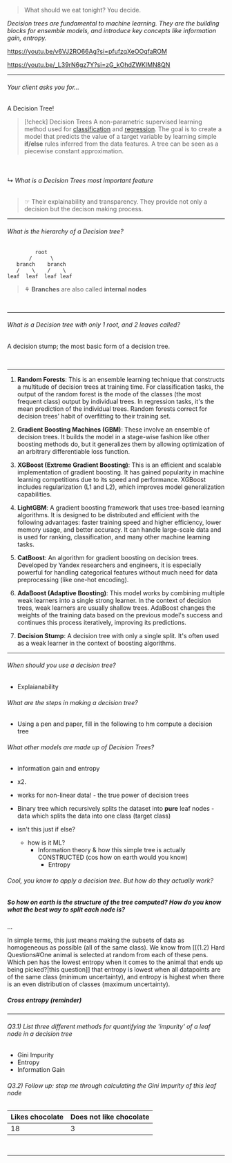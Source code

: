 > What should we eat tonight? You decide. 

*Decision trees are fundamental to machine learning. They are the building blocks for ensemble models, and introduce key concepts like information gain, entropy.*  

https://youtu.be/v6VJ2RO66Ag?si=pfufzqXeOOqfaROM

https://youtu.be/_L39rN6gz7Y?si=zG_kOhdZWKIMN8QN


---
###### Your client asks you for...

A Decision Tree!

> [!check] Decision Trees
> A non-parametric supervised learning method used for [classification](https://scikit-learn.org/stable/modules/tree.html#tree-classification) and [regression](https://scikit-learn.org/stable/modules/tree.html#tree-regression). The goal is to create a model that predicts the value of a target variable by learning simple **if/else** rules inferred from the data features. A tree can be seen as a piecewise constant approximation.

<br>

###### ↳ What is a Decision Trees most important feature

> ☞ Their explainability and transparency. They provide not only a decision but the decison making process. 



---

###### What is the hierarchy of a Decision tree?

```
         root
       /      \
   branch    branch
   /    \    /    \
leaf  leaf  leaf leaf
```

> ⚘ **Branches** are also called **internal nodes**

<br>

---

###### What is a Decision tree with only 1 root, and 2 leaves called?

A decision stump; the most basic form of a decision tree. 

<br>

---

1. **Random Forests**: This is an ensemble learning technique that constructs a multitude of decision trees at training time. For classification tasks, the output of the random forest is the mode of the classes (the most frequent class) output by individual trees. In regression tasks, it's the mean prediction of the individual trees. Random forests correct for decision trees' habit of overfitting to their training set.
    
2. **Gradient Boosting Machines (GBM)**: These involve an ensemble of decision trees. It builds the model in a stage-wise fashion like other boosting methods do, but it generalizes them by allowing optimization of an arbitrary differentiable loss function.
    
3. **XGBoost (Extreme Gradient Boosting)**: This is an efficient and scalable implementation of gradient boosting. It has gained popularity in machine learning competitions due to its speed and performance. XGBoost includes regularization (L1 and L2), which improves model generalization capabilities.
    
4. **LightGBM**: A gradient boosting framework that uses tree-based learning algorithms. It is designed to be distributed and efficient with the following advantages: faster training speed and higher efficiency, lower memory usage, and better accuracy. It can handle large-scale data and is used for ranking, classification, and many other machine learning tasks.
    
5. **CatBoost**: An algorithm for gradient boosting on decision trees. Developed by Yandex researchers and engineers, it is especially powerful for handling categorical features without much need for data preprocessing (like one-hot encoding).
    
6. **AdaBoost (Adaptive Boosting)**: This model works by combining multiple weak learners into a single strong learner. In the context of decision trees, weak learners are usually shallow trees. AdaBoost changes the weights of the training data based on the previous model's success and continues this process iteratively, improving its predictions.
    
7. **Decision Stump**: A decision tree with only a single split. It's often used as a weak learner in the context of boosting algorithms.
    


---




###### When should you use a decision tree? 

- Explaianability 

###### What are the steps in making a decision tree? 

- Using a pen and paper, fill in the following to hm compute a decision tree

###### What other models are made up of Decision Trees? 



- information gain and entropy
- x2. 

- works for non-linear data! - the true power of decision trees
- Binary tree which recursively splits the dataset into **pure** leaf nodes - data which splits the data into one class (target class)

- isn't this just if else? 
	- how is it ML? 
		- Information theory & how this simple tree is actually CONSTRUCTED (cos how on earth would you know)
			- Entropy

###### Cool, you know to apply a decision tree. But how do they actually work? 


##### So how on earth is the structure of the tree computed? How do you know what the best way to split each node is? 

...

 In simple terms, this just means making the subsets of data as homogeneous as possible (all of the same class). We know from [[(1.2) Hard Questions#One animal is selected at random from each of these pens. Which pen has the lowest entropy when it comes to the animal that ends up being picked?|this question]] that entropy is lowest when all datapoints are of the same class (minimum uncertainty), and entropy is highest when there is an even distribution of classes (maximum uncertainty). 


##### Cross entropy (reminder)



---

###### Q3.1) List three different methods for quantifying the 'impurity' of a leaf node in a decision tree

- Gini Impurity
- Entropy
- Information Gain

###### Q3.2) Follow up: step me through calculating the Gini Impurity of this leaf node

| Likes chocolate | Does not like chocolate |
|------|-----|
| 18 | 3 |


<br>

---